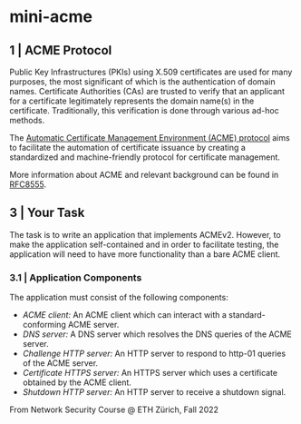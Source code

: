 # mini-acme 

## 1 | ACME Protocol

Public Key Infrastructures (PKIs) using X.509 certificates are used for many purposes, the most significant of which is the authentication of domain names. Certificate Authorities (CAs) are trusted to verify that an applicant for a certificate legitimately represents the domain name(s) in the certificate. Traditionally, this verification is done through various ad-hoc methods.

The [Automatic Certificate Management Environment (ACME) protocol](https://tools.ietf.org/html/rfc8555) aims to facilitate the automation of certificate issuance by creating a standardized and machine-friendly protocol for certificate management.

More information about ACME and relevant background can be found in [RFC8555](https://tools.ietf.org/html/rfc8555).

## 3 |  Your Task

The task is to write an application that implements ACMEv2. However, to make the application self-contained and in order to facilitate testing, the application will need to have more functionality than a bare ACME client.

### 3.1 | Application Components

The application must consist of the following components:

- *ACME client:* An ACME client which can interact with a standard-conforming ACME server.
- *DNS server:* A DNS server which resolves the DNS queries of the ACME server.
- *Challenge HTTP server:* An HTTP server to respond to http-01 queries of the ACME server.
- *Certificate HTTPS server:* An HTTPS server which uses a certificate obtained by the ACME client.
- *Shutdown HTTP server:*  An HTTP server to receive a shutdown signal.

From Network Security Course @ ETH Zürich, Fall 2022